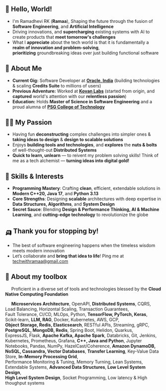 ## 🐼 Hello, World! 

- I'm Ramadhevi RK (**Ramaa**), Shaping the future through the fusion of **Software Engineering**, and **Artificial Intelligence**
- Driving innovations, and **supercharging** existing systems with AI to create products that **meet tomorrow's challenges**
- What I **appreciate** about the tech world is that it is fundamentally a **realm of innovation and problem-solving**,  
  **prioritizing** groundbreaking ideas over just building functional software

## 🥑 About Me

- **Current Gig:** Software Developer at **[Oracle, India](https://oracle.com)** (building technologies & scaling **Credits Suite** to millions of users)
- **Previous Adventure:** Worked at **[Kovan Labs](https://kovanlabs.com)** (started from origin, and **captured** world's attention with our **relentless passion**)  
- **Education:** Holds **Master of Science in Software Engineering** and a proud alumna of **[PSG College of Technology](https://www.psgtech.edu/index1.php)**

## 🏄‍♀️ My Passion

- Having fun **deconstructing** complex challenges into simpler ones & **taking ideas to design** & **design to scalable solutions**
- Enjoys **building tools and technologies**, and **explores** the **nuts & bolts** of well-thought-out **Distributed Systems**
- **Quick to learn, unlearn** — to reivent my problem solving skills! Think of me as a tech alchemist — **turning ideas into digital gold!**

## 🧀 Skills & Interests

- **Programming Mastery**: Crafting **clean**, efficient, extendable solutions in **Modern C++20, Java 17**, and **Python 3.13**
- **Core Strengths**: Designing **scalable** architectures with deep expertise in **Data Structures, Algorithms**, and **System Design**
- **Secret Sauce**: Blending **Design & Performance Thinking, AI & Machine Learning**, and **cutting-edge technology** to revolutionize the globe

## 🛺 Thank you for stopping by!
- The best of software engineering happens when the timeless wisdom meets modern innovation
- Let’s collaborate and **bring that idea to life**! Ping me at [techwithramaa@gmail.com](mailto:TechWithRamaa@example.com)

## 💼 About my toolbox

&nbsp;&nbsp;&nbsp;&nbsp; Proficient in a diverse set of tools and technologies blessed by the **Cloud Native Computing Foundation**

&nbsp;&nbsp;&nbsp;&nbsp; **Microservices Architecture**, OpenAPI, **Distributed Systems**, CQRS, Load Balancing, Horizontal Scaling, Transaction Guarantees,  
Fault Tolerance, CI/CD, MLOps, Python, **TensorFlow, PyTorch, Keras**, Scikit-learn, **LLM, RAG**, Docker, Kubernetes, AWS, GCP,  
 **Object Storage, Redis, Elasticsearch**, RESTful APIs, Streaming, gRPC, **PostgreSQL, MongoDB, Redis**, Spring Boot, Helidon, Quarkus,  
 ExpressJS, Flask, **Apache Kafka, Apache Spark**, Databricks, Git, Jenkins, Kubernetes, Prometheus, Grafana,  **C++, Java and Python**, Jupyter Notebooks, Pandas, NumPy, HazelCast/Coherence, **Amazon DynamoDB, NoSQL, Cassandra, Vector Databases**, **Transfer Learning**, Key-Value Data Store, **In-Memory Processing Grid**,  
Performance Monitoring & Tuning, Memory Turning, Lean Systems, Extendable Systems, **Advanced Data Structures**, **Low Level System Design**,   
**High Level System Design**, Socket Programming, Low latency & High thoughput systems

